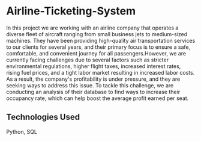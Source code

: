 # Airline-Ticketing-System

In this project we are working with an airline company that operates a diverse fleet of aircraft ranging from small business jets to medium-sized machines. They have been providing high-quality air transportation services to our clients for several years, and their primary focus is to ensure a safe, comfortable, and convenient journey for all passengers.However, we are currently facing challenges due to several factors such as stricter environmental regulations, higher flight taxes, increased interest rates, rising fuel prices, and a tight labor market resulting in increased labor costs. As a result, the company's profitability is under pressure, and they are seeking ways to address this issue. To tackle this challenge, we are conducting an analysis of their database to find ways to increase their occupancy rate, which can help boost the average profit earned per seat.

## Technologies Used

Python, SQL
